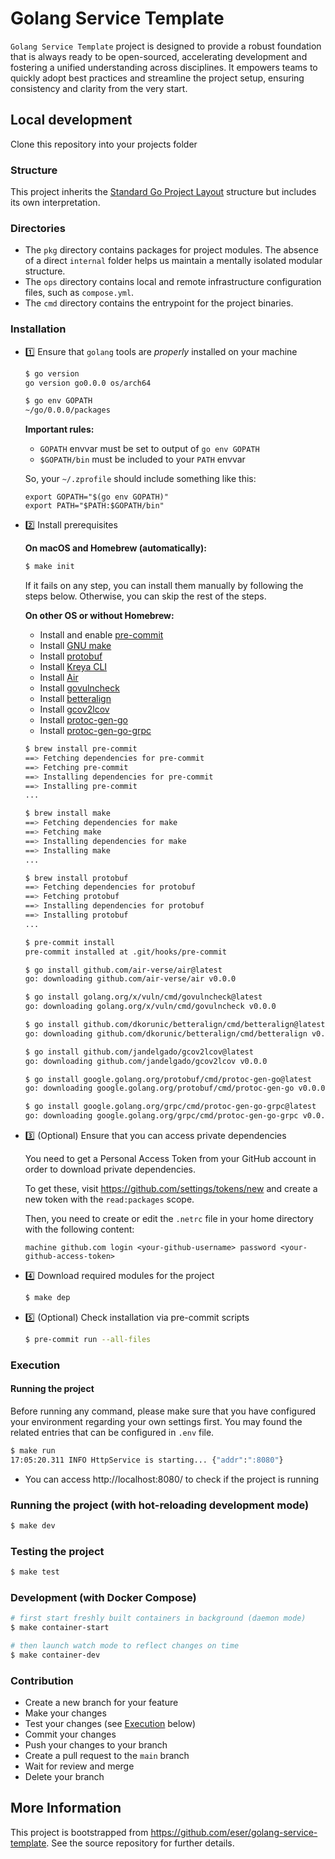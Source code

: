 # Golang Service Template

`Golang Service Template` project is designed to provide a robust foundation that is always ready to be open-sourced, accelerating development and fostering a unified understanding across disciplines. It empowers teams to quickly adopt best practices and streamline the project setup, ensuring consistency and clarity from the very start.

## Local development

Clone this repository into your projects folder

### Structure

This project inherits the [Standard Go Project Layout](https://github.com/golang-standards/project-layout) structure but
includes its own interpretation.

### Directories

- The `pkg` directory contains packages for project modules. The absence of a direct `internal` folder helps us maintain
  a mentally isolated modular structure.
- The `ops` directory contains local and remote infrastructure configuration files, such as `compose.yml`.
- The `cmd` directory contains the entrypoint for the project binaries.

### Installation

- 1️⃣ Ensure that `golang` tools are _properly_ installed on your machine

  ```bash
  $ go version
  go version go0.0.0 os/arch64

  $ go env GOPATH
  ~/go/0.0.0/packages
  ```

  **Important rules:**
  - `GOPATH` envvar must be set to output of `go env GOPATH`
  - `$GOPATH/bin` must be included to your `PATH` envvar

  So, your `~/.zprofile` should include something like this:

  ```
  export GOPATH="$(go env GOPATH)"
  export PATH="$PATH:$GOPATH/bin"
  ```

- 2️⃣ Install prerequisites

  **On macOS and Homebrew (automatically):**

  ```bash
  $ make init
  ```

  If it fails on any step, you can install them manually by following the steps below. Otherwise, you can skip the rest
  of the steps.

  **On other OS or without Homebrew:**

  - Install and enable [pre-commit](https://pre-commit.com/#install)
  - Install [GNU make](https://www.gnu.org/software/make/)
  - Install [protobuf](https://github.com/protocolbuffers/protobuf/releases)
  - Install [Kreya CLI](https://kreya.app/docs/cli/#installation)
  - Install [Air](https://github.com/air-verse/air#installation)
  - Install [govulncheck](https://go.googlesource.com/vuln)
  - Install [betteralign](https://github.com/dkorunic/betteralign#installation)
  - Install [gcov2lcov](https://github.com/jandelgado/gcov2lcov#installation)
  - Install [protoc-gen-go](https://github.com/protocolbuffers/protobuf-go)
  - Install [protoc-gen-go-grpc](https://github.com/grpc/grpc-go#installation)

  ```bash
  $ brew install pre-commit
  ==> Fetching dependencies for pre-commit
  ==> Fetching pre-commit
  ==> Installing dependencies for pre-commit
  ==> Installing pre-commit
  ...

  $ brew install make
  ==> Fetching dependencies for make
  ==> Fetching make
  ==> Installing dependencies for make
  ==> Installing make
  ...

  $ brew install protobuf
  ==> Fetching dependencies for protobuf
  ==> Fetching protobuf
  ==> Installing dependencies for protobuf
  ==> Installing protobuf
  ...

  $ pre-commit install
  pre-commit installed at .git/hooks/pre-commit

  $ go install github.com/air-verse/air@latest
  go: downloading github.com/air-verse/air v0.0.0

  $ go install golang.org/x/vuln/cmd/govulncheck@latest
  go: downloading golang.org/x/vuln/cmd/govulncheck v0.0.0

  $ go install github.com/dkorunic/betteralign/cmd/betteralign@latest
  go: downloading github.com/dkorunic/betteralign/cmd/betteralign v0.0.0

  $ go install github.com/jandelgado/gcov2lcov@latest
  go: downloading github.com/jandelgado/gcov2lcov v0.0.0

  $ go install google.golang.org/protobuf/cmd/protoc-gen-go@latest
  go: downloading google.golang.org/protobuf/cmd/protoc-gen-go v0.0.0

  $ go install google.golang.org/grpc/cmd/protoc-gen-go-grpc@latest
  go: downloading google.golang.org/grpc/cmd/protoc-gen-go-grpc v0.0.0
  ```

- 3️⃣ (Optional) Ensure that you can access private dependencies

  You need to get a Personal Access Token from your GitHub account in order to download private dependencies.

  To get these, visit https://github.com/settings/tokens/new and create a new token with the `read:packages` scope.

  Then, you need to create or edit the `.netrc` file in your home directory with the following content:

  ```
  machine github.com login <your-github-username> password <your-github-access-token>
  ```

- 4️⃣ Download required modules for the project

  ```bash
  $ make dep
  ```

- 5️⃣ (Optional) Check installation via pre-commit scripts

  ```bash
  $ pre-commit run --all-files
  ```

### Execution

#### Running the project

Before running any command, please make sure that you have configured your environment regarding your own settings
first. You may found the related entries that can be configured in `.env` file.

```bash
$ make run
17:05:20.311 INFO HttpService is starting... {"addr":":8080"}
```

- You can access http://localhost:8080/ to check if the project is running

### Running the project (with hot-reloading development mode)

```bash
$ make dev
```

### Testing the project

```bash
$ make test
```

### Development (with Docker Compose)

```bash
# first start freshly built containers in background (daemon mode)
$ make container-start

# then launch watch mode to reflect changes on time
$ make container-dev
```

### Contribution

- Create a new branch for your feature
- Make your changes
- Test your changes (see [Execution](#execution) below)
- Commit your changes
- Push your changes to your branch
- Create a pull request to the `main` branch
- Wait for review and merge
- Delete your branch

## More Information

This project is bootstrapped from https://github.com/eser/golang-service-template. See the source repository for further
details.

